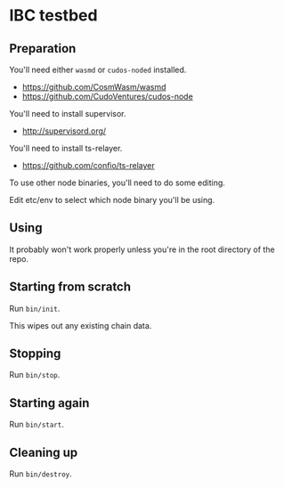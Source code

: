 # IBC testbed

## Preparation

You'll need either `wasmd` or `cudos-noded` installed.

* https://github.com/CosmWasm/wasmd
* https://github.com/CudoVentures/cudos-node

You'll need to install supervisor.

* http://supervisord.org/

You'll need to install ts-relayer.

* https://github.com/confio/ts-relayer

To use other node binaries, you'll need to do some editing.

Edit etc/env to select which node binary you'll be using.

## Using

It probably won't work properly unless you're in the root directory of the repo.

## Starting from scratch

Run `bin/init`.

This wipes out any existing chain data.

## Stopping

Run `bin/stop`.

## Starting again

Run `bin/start`.

## Cleaning up

Run `bin/destroy`.